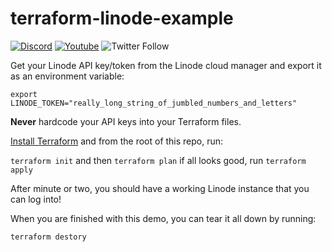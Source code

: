 # terraform-linode-example

[![Discord](https://discordapp.com/api/guilds/183740337976508416/widget.png?style=shield)](https://discord.gg/EMbcgR8)
[![Youtube](https://img.shields.io/badge/Egee-Youtube-red.svg)](https://www.youtube.com/c/Egeeirl)
![Twitter Follow](https://img.shields.io/twitter/follow/egee_irl.svg?style=social)

Get your Linode API key/token from the Linode cloud manager and export it as an environment variable:

`export LINODE_TOKEN="really_long_string_of_jumbled_numbers_and_letters"`

**Never** hardcode your API keys into your Terraform files.

[Install Terraform](https://www.terraform.io/downloads.html) and from the root of this repo, run:

`terraform init`
and then
`terraform plan`
if all looks good, run
`terraform apply`

After minute or two, you should have a working Linode instance that you can log into!

When you are finished with this demo, you can tear it all down by running:

`terraform destory`
